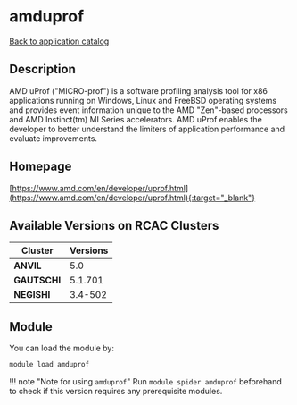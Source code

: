# amduprof

[Back to application catalog](../app_catalog.md)

## Description

AMD uProf ("MICRO-prof") is a software profiling analysis tool for x86 applications running on Windows, Linux and FreeBSD operating systems and provides event information unique to the AMD "Zen"-based processors and AMD Instinct(tm) MI Series accelerators. AMD uProf enables the developer to better understand the limiters of application performance and evaluate improvements.

## Homepage

[https://www.amd.com/en/developer/uprof.html](https://www.amd.com/en/developer/uprof.html){:target="_blank"}

## Available Versions on RCAC Clusters

|Cluster|Versions|
|---|---|
**ANVIL**|5.0
**GAUTSCHI**|5.1.701
**NEGISHI**|3.4-502

## Module

You can load the module by:

```bash
module load amduprof
```

!!! note "Note for using `amduprof`"
    Run `module spider amduprof` beforehand to check if this version requires any prerequisite modules.
